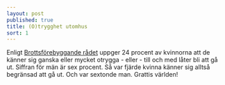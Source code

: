 ```yaml
---
layout: post
published: true
title: (O)trygghet utomhus
sort: 1
---
```




Enligt [Brottsförebyggande rådet](http://www.bra.se/download/18.47fa372d1520dfb2fc51c5e2/1452520810398/2016_1_NTU_2015.pdf "Nationella Trygghetsundersökningen 2015") uppger 24 procent av kvinnorna att de känner sig ganska eller mycket otrygga - eller - till och med låter bli att gå ut. Siffran för män är sex procent. Så var fjärde kvinna känner sig alltså begränsad att gå ut. Och var sextonde man. Grattis världen!
